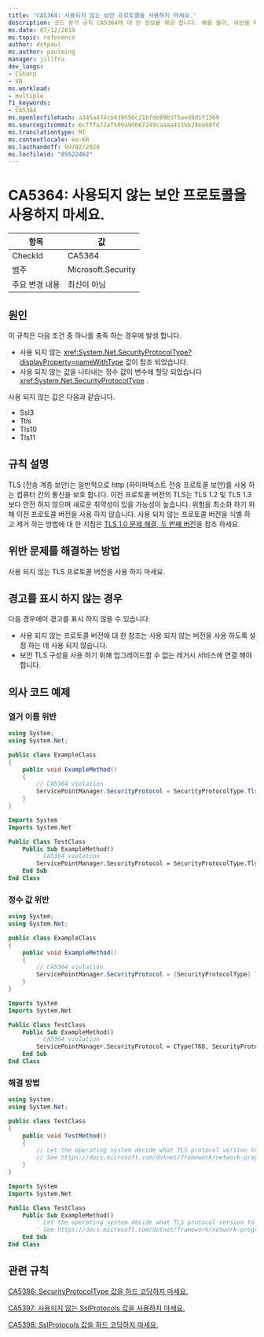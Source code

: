```yaml
---
title: 'CA5364: 사용되지 않는 보안 프로토콜을 사용하지 마세요.'
description: 코드 분석 규칙 CA5364에 대 한 정보를 제공 합니다. 예를 들어, 위반을 해결 하는 방법, 위반 하는 경우를 포함 합니다.
ms.date: 07/12/2019
ms.topic: reference
author: dotpaul
ms.author: paulming
manager: jillfra
dev_langs:
- CSharp
- VB
ms.workload:
- multiple
f1_keywords:
- CA5364
ms.openlocfilehash: a345a474cb439556c21bfde89b3f5aed0d1f1369
ms.sourcegitcommit: 6cfffa72af599a9d667249caaaa411bb28ea69fd
ms.translationtype: MT
ms.contentlocale: ko-KR
ms.lasthandoff: 09/02/2020
ms.locfileid: "85522462"
---
```

# <a name="ca5364-do-not-use-deprecated-security-protocols"></a>CA5364: 사용되지 않는 보안 프로토콜을 사용하지 마세요.

|항목|값|
|-|-|
|CheckId|CA5364|
|범주|Microsoft.Security|
|주요 변경 내용|최신이 아님|

## <a name="cause"></a>원인

이 규칙은 다음 조건 중 하나를 충족 하는 경우에 발생 합니다.
- 사용 되지 않는 <xref:System.Net.SecurityProtocolType?displayProperty=nameWithType> 값이 참조 되었습니다.
- 사용 되지 않는 값을 나타내는 정수 값이 변수에 할당 되었습니다 <xref:System.Net.SecurityProtocolType> .

사용 되지 않는 값은 다음과 같습니다.
- Ssl3
- Ttls
- Tls10
- Tls11

## <a name="rule-description"></a>규칙 설명

TLS (전송 계층 보안)는 일반적으로 http (하이퍼텍스트 전송 프로토콜 보안)를 사용 하는 컴퓨터 간의 통신을 보호 합니다. 이전 프로토콜 버전의 TLS는 TLS 1.2 및 TLS 1.3 보다 안전 하지 않으며 새로운 취약성이 있을 가능성이 높습니다. 위험을 최소화 하기 위해 이전 프로토콜 버전을 사용 하지 않습니다. 사용 되지 않는 프로토콜 버전을 식별 하 고 제거 하는 방법에 대 한 지침은 [TLS 1.0 문제 해결, 두 번째 버전](/security/solving-tls1-problem)을 참조 하세요.

## <a name="how-to-fix-violations"></a>위반 문제를 해결하는 방법

사용 되지 않는 TLS 프로토콜 버전을 사용 하지 마세요.

## <a name="when-to-suppress-warnings"></a>경고를 표시 하지 않는 경우

다음 경우에이 경고를 표시 하지 않을 수 있습니다.
- 사용 되지 않는 프로토콜 버전에 대 한 참조는 사용 되지 않는 버전을 사용 하도록 설정 하는 데 사용 되지 않습니다.
- 보안 TLS 구성을 사용 하기 위해 업그레이드할 수 없는 레거시 서비스에 연결 해야 합니다.

## <a name="pseudo-code-examples"></a>의사 코드 예제

### <a name="enumeration-name-violation"></a>열거 이름 위반

```csharp
using System;
using System.Net;

public class ExampleClass
{
    public void ExampleMethod()
    {
        // CA5364 violation
        ServicePointManager.SecurityProtocol = SecurityProtocolType.Tls11 | SecurityProtocolType.Tls12;
    }
}
```

```vb
Imports System
Imports System.Net

Public Class TestClass
    Public Sub ExampleMethod()
        ' CA5364 violation
        ServicePointManager.SecurityProtocol = SecurityProtocolType.Tls11 Or SecurityProtocolType.Tls12
    End Sub
End Class
```

### <a name="integer-value-violation"></a>정수 값 위반

```csharp
using System;
using System.Net;

public class ExampleClass
{
    public void ExampleMethod()
    {
        // CA5364 violation
        ServicePointManager.SecurityProtocol = (SecurityProtocolType) 768;    // TLS 1.1
    }
}
```

```vb
Imports System
Imports System.Net

Public Class TestClass
    Public Sub ExampleMethod()
        ' CA5364 violation
        ServicePointManager.SecurityProtocol = CType(768, SecurityProtocolType)   ' TLS 1.1
    End Sub
End Class
```

### <a name="solution"></a>해결 방법

```csharp
using System;
using System.Net;

public class TestClass
{
    public void TestMethod()
    {
        // Let the operating system decide what TLS protocol version to use.
        // See https://docs.microsoft.com/dotnet/framework/network-programming/tls
    }
}
```

```vb
Imports System
Imports System.Net

Public Class TestClass
    Public Sub ExampleMethod()
        ' Let the operating system decide what TLS protocol version to use.
        ' See https://docs.microsoft.com/dotnet/framework/network-programming/tls
    End Sub
End Class
```

## <a name="related-rules"></a>관련 규칙

[CA5386: SecurityProtocolType 값을 하드 코딩하지 마세요.](ca5386.md)

[CA5397: 사용되지 않는 SslProtocols 값을 사용하지 마세요.](ca5397.md)

[CA5398: SslProtocols 값을 하드 코딩하지 마세요.](ca5398.md)
